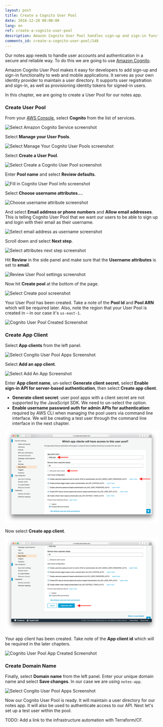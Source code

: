 ```yaml
---
layout: post
title: Create a Cognito User Pool
date: 2016-12-28 00:00:00
lang: en
ref: create-a-cognito-user-pool
description: Amazon Cognito User Pool handles sign-up and sign-in functionality for web and mobile apps. We are going to create a Cognito User Pool to store and manage the users for our serverless app. We'll use the email address as username option since we want our users to login with their email. We are also going to set up our app as an App Client for our Cognito User Pool.
comments_id: create-a-cognito-user-pool/148
---
```


Our notes app needs to handle user accounts and authentication in a secure and reliable way. To do this we are going to use [Amazon Cognito](https://aws.amazon.com/cognito/).

Amazon Cognito User Pool makes it easy for developers to add sign-up and sign-in functionality to web and mobile applications. It serves as your own identity provider to maintain a user directory. It supports user registration and sign-in, as well as provisioning identity tokens for signed-in users.

In this chapter, we are going to create a User Pool for our notes app.

### Create User Pool

From your [AWS Console](https://console.aws.amazon.com), select **Cognito** from the list of services.

![Select Amazon Cognito Service screenshot](/assets/cognito-user-pool/select-cognito-service.png)

Select **Manage your User Pools**.

![Select Manage Your Cognito User Pools screenshot](/assets/cognito-user-pool/select-manage-your-user-pools.png)

Select **Create a User Pool**.

![Select Create a Cognito User Pool screenshot](/assets/cognito-user-pool/select-create-a-user-pool.png)

Enter **Pool name** and select **Review defaults**.

![Fill in Cognito User Pool info screenshot](/assets/cognito-user-pool/fill-in-user-pool-info.png)

Select **Choose username attributes...**.

![Choose username attribute screenshot](/assets/cognito-user-pool/choose-username-attributes.png)

And select **Email address or phone numbers** and **Allow email addresses**. This is telling Cognito User Pool that we want our users to be able to sign up and login with their email as their username.

![Select email address as username screenshot](/assets/cognito-user-pool/select-email-address-as-username.png)

Scroll down and select **Next step**.

![Select attributes next step screenshot](/assets/cognito-user-pool/select-next-step-attributes.png)

Hit **Review** in the side panel and make sure that the **Username attributes** is set to **email**.

![Review User Pool settings screenshot](/assets/cognito-user-pool/review-user-pool-settings.png)

Now hit **Create pool** at the bottom of the page.

![Select Create pool screenshot](/assets/cognito-user-pool/select-create-pool.png)

Your User Pool has been created. Take a note of the **Pool Id** and **Pool ARN** which will be required later. Also, note the region that your User Pool is created in – in our case it's `us-east-1`.

![Cognito User Pool Created Screenshot](/assets/cognito-user-pool/user-pool-created.png)

### Create App Client

Select **App clients** from the left panel.

![Select Congito User Pool Apps Screenshot](/assets/cognito-user-pool/select-user-pool-apps.png)

Select **Add an app client**.

![Select Add An App Screenshot](/assets/cognito-user-pool/select-add-an-app.png)

Enter **App client name**, un-select **Generate client secret**, select **Enable sign-in API for server-based authentication**, then select **Create app client**.

- **Generate client secret**: user pool apps with a client secret are not supported by the JavaScript SDK. We need to un-select the option.
- **Enable username password auth for admin APIs for authentication**: required by AWS CLI when managing the pool users via command line interface. We will be creating a test user through the command line interface in the next chapter.

![Fill Cognito User Pool App Info Screenshot](/assets/cognito-user-pool/fill-user-pool-app-info.png)

Now select **Create app client**.

![Fill Cognito User Pool Create App Client Screenshot](/assets/cognito-user-pool/fill-user-pool-create-app-client.png)

Your app client has been created. Take note of the **App client id** which will be required in the later chapters.

![Cognito User Pool App Created Screenshot](/assets/cognito-user-pool/user-pool-app-created.png)


### Create Domain Name

Finally, select **Domain name** from the left panel. Enter your unique domain name and select **Save changes**. In our case we are using `notes-app`.

![Select Congito User Pool Apps Screenshot](/assets/cognito-user-pool/user-pool-domain-name.png)

Now our Cognito User Pool is ready. It will maintain a user directory for our notes app. It will also be used to authenticate access to our API. Next let's set up a test user within the pool.

TODO: Add a link to the infrastructure automation with Terraform/CF.
